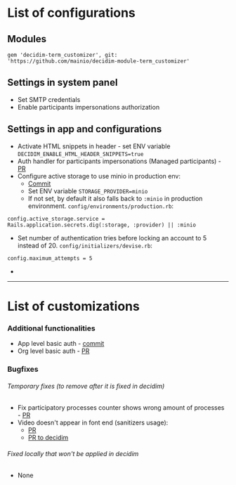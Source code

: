# List of configurations

## Modules

```
gem 'decidim-term_customizer', git: 'https://github.com/mainio/decidim-module-term_customizer'
```

## Settings in system panel
- Set SMTP credentials
- Enable participants impersonations authorization

## Settings in app and configurations
- Activate HTML snippets in header - set ENV variable `DECIDIM_ENABLE_HTML_HEADER_SNIPPETS=true`
- Auth handler for participants impersonations (Managed participants) - [PR](https://github.com/belighted/bosa-cities-new/pull/8)
- Configure active storage to use minio in production env:
  - [Commit](https://github.com/belighted/bosa-cities-new/commit/dac40c0c01117e5ece62039c396a71435312839f)
  - Set ENV variable `STORAGE_PROVIDER=minio`
  - If not set, by default it also falls back to `:minio` in production environment.
  `config/environments/production.rb`:
```
config.active_storage.service = Rails.application.secrets.dig(:storage, :provider) || :minio
```
- Set number of authentication tries before locking an account to 5 instead of 20.
 `config/initializers/devise.rb`:
```
config.maximum_attempts = 5
```
- 

---

# List of customizations

### Additional functionalities
- App level basic auth - [commit](https://github.com/belighted/bosa-cities-new/commit/0008810e75a0ef972e773b4745b81a12ec50468e)
- Org level basic auth - [PR](https://github.com/belighted/bosa-cities-new/pull/10)

### Bugfixes
###### Temporary fixes (to remove after it is fixed in decidim)
- Fix participatory processes counter shows wrong amount of processes - [PR](https://github.com/belighted/bosa-cities-new/pull/13)
- Video doesn't appear in font end (sanitizers usage):
  - [PR](https://github.com/belighted/bosa-cities-new/pull/11)
  - [PR to decidim](https://github.com/decidim/decidim/pull/10007)
###### Fixed locally that won't be applied in decidim
- None

